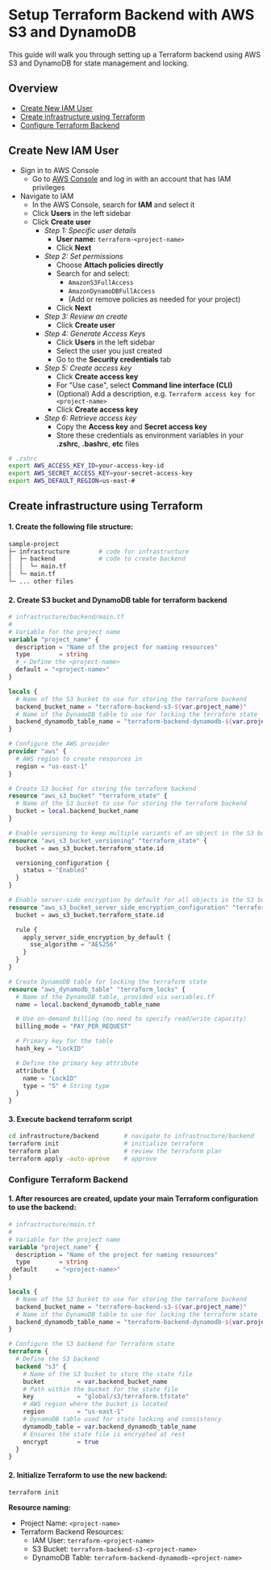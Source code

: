 # Setup Terraform Backend with AWS S3 and DynamoDB

This guide will walk you through setting up a Terraform backend using AWS S3 and DynamoDB for state management and locking.

## Overview

- [Create New IAM User](#create-new-iam-user)
- [Create infrastructure using Terraform](#create-infrastructure-using-terraform)
- [Configure Terraform Backend](#configure-terraform-backend)

## Create New IAM User

- Sign in to AWS Console
  - Go to [AWS Console](https://console.aws.amazon.com/) and log in with an account that has IAM privileges
- Navigate to IAM
  - In the AWS Console, search for **IAM** and select it
  - Click **Users** in the left sidebar
  - Click **Create user**
    - _Step 1: Specific user details_
      - **User name:** `terraform-<project-name>`
      - Click **Next**
    - _Step 2: Set permissions_
      - Choose **Attach policies directly**
      - Search for and select:
        - `AmazonS3FullAccess`
        - `AmazonDynamoDBFullAccess`
        - (Add or remove policies as needed for your project)
      - Click **Next**
    - _Step 3: Review an create_
      - Click **Create user**
    - _Step 4: Generate Access Keys_
      - Click **Users** in the left sidebar
      - Select the user you just created
      - Go to the **Security credentials** tab
    - _Step 5: Create access key_
      - Click **Create access key**
      - For "Use case", select **Command line interface (CLI)**
      - (Optional) Add a description, e.g. `Terraform access key for <project-name>`
      - Click **Create access key**
    - _Step 6: Retrieve access key_
      - Copy the **Access key** and **Secret access key**
      - Store these credentials as environment variables in your **.zshrc**, **.bashrc**, **etc** files

```sh
# .zshrc
export AWS_ACCESS_KEY_ID=your-access-key-id
export AWS_SECRET_ACCESS_KEY=your-secret-access-key
export AWS_DEFAULT_REGION=us-east-#
```

## Create infrastructure using Terraform

#### 1. Create the following file structure:

```sh
sample-project
├─ infrastructure        # code for infrastructure
│  ├─ backend            # code to create backend
│  │  └─ main.tf
│  └─ main.tf
└─ ... other files
```

#### 2. Create S3 bucket and DynamoDB table for terraform backend

```terraform
# infrastructure/backend/main.tf
#
# Variable for the project name
variable "project_name" {
  description = "Name of the project for naming resources"
  type        = string
  # 💀 Define the <project-name>
  default = "<project-name>"
}

locals {
  # Name of the S3 bucket to use for storing the terraform backend
  backend_bucket_name = "terraform-backend-s3-${var.project_name}"
  # Name of the DynamoDB table to use for locking the terraform state
  backend_dynamodb_table_name = "terraform-backend-dynamodb-${var.project_name}"
}

# Configure the AWS provider
provider "aws" {
  # AWS region to create resources in
  region = "us-east-1"
}

# Create S3 bucket for storing the terraform backend
resource "aws_s3_bucket" "terraform_state" {
  # Name of the S3 bucket to use for storing the terraform backend
  bucket = local.backend_bucket_name
}

# Enable versioning to keep multiple variants of an object in the S3 bucket
resource "aws_s3_bucket_versioning" "terraform_state" {
  bucket = aws_s3_bucket.terraform_state.id

  versioning_configuration {
    status = "Enabled"
  }
}

# Enable server-side encryption by default for all objects in the S3 bucket
resource "aws_s3_bucket_server_side_encryption_configuration" "terraform_state" {
  bucket = aws_s3_bucket.terraform_state.id

  rule {
    apply_server_side_encryption_by_default {
      sse_algorithm = "AES256"
    }
  }
}

# Create DynamoDB table for locking the terraform state
resource "aws_dynamodb_table" "terraform_locks" {
  # Name of the DynamoDB table, provided via variables.tf
  name = local.backend_dynamodb_table_name

  # Use on-demand billing (no need to specify read/write capacity)
  billing_mode = "PAY_PER_REQUEST"

  # Primary key for the table
  hash_key = "LockID"

  # Define the primary key attribute
  attribute {
    name = "LockID"
    type = "S" # String type
  }
}
```

#### 3. Execute backend terraform script

```sh
cd infrastructure/backend       # navigate to infrastructure/backend
terraform init                  # initialize terraform
terraform plan                  # review the terraform plan
terraform apply -auto-aprove    # approve
```

### Configure Terraform Backend

#### 1. After resources are created, update your main Terraform configuration to use the backend:

```terraform
# infrastructure/main.tf
#
# Variable for the project name
variable "project_name" {
  description = "Name of the project for naming resources"
  type        = string
 default     = "<project-name>"
}

locals {
  # Name of the S3 bucket to use for storing the terraform backend
  backend_bucket_name = "terraform-backend-s3-${var.project_name}"
  # Name of the DynamoDB table to use for locking the terraform state
  backend_dynamodb_table_name = "terraform-backend-dynamodb-${var.project_name}"
}

# Configure the S3 backend for Terraform state
terraform {
  # Define the S3 backend
  backend "s3" {
    # Name of the S3 bucket to store the state file
    bucket         = var.backend_bucket_name
    # Path within the bucket for the state file
    key            = "global/s3/terraform.tfstate"
    # AWS region where the bucket is located
    region         = "us-east-1"
    # DynamoDB table used for state locking and consistency
    dynamodb_table = var.backend_dynamodb_table_name
    # Ensures the state file is encrypted at rest
    encrypt        = true
  }
}
```

#### 2. Initialize Terraform to use the new backend:

```sh
terraform init
```

**Resource naming:**

- Project Name: `<project-name>`
- Terraform Backend Resources:
  - IAM User: `terraform-<project-name>`
  - S3 Bucket: `terraform-backend-s3-<project-name>`
  - DynamoDB Table: `terraform-backend-dynamodb-<project-name>`
